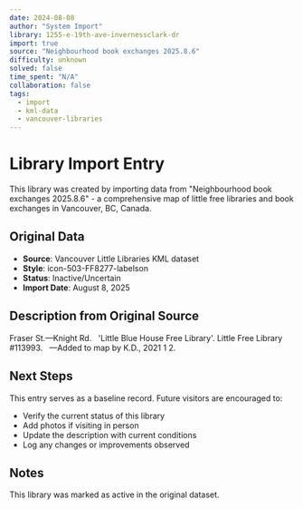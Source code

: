 ```yaml
---
date: 2024-08-08
author: "System Import"
library: 1255-e-19th-ave-invernessclark-dr
import: true
source: "Neighbourhood book exchanges 2025.8.6"
difficulty: unknown
solved: false
time_spent: "N/A"
collaboration: false
tags:
  - import
  - kml-data
  - vancouver-libraries
---
```


# Library Import Entry

This library was created by importing data from "Neighbourhood book exchanges 2025.8.6" - a comprehensive map of little free libraries and book exchanges in Vancouver, BC, Canada.

## Original Data

- **Source**: Vancouver Little Libraries KML dataset
- **Style**: icon-503-FF8277-labelson
- **Status**: Inactive/Uncertain
- **Import Date**: August 8, 2025

## Description from Original Source

Fraser St.—Knight Rd.  
'Little Blue House Free Library'.
Little Free Library #113993.  
—Added to map by K.D., 2021 1 2.



## Next Steps

This entry serves as a baseline record. Future visitors are encouraged to:
- Verify the current status of this library
- Add photos if visiting in person
- Update the description with current conditions
- Log any changes or improvements observed

## Notes

This library was marked as active in the original dataset.
